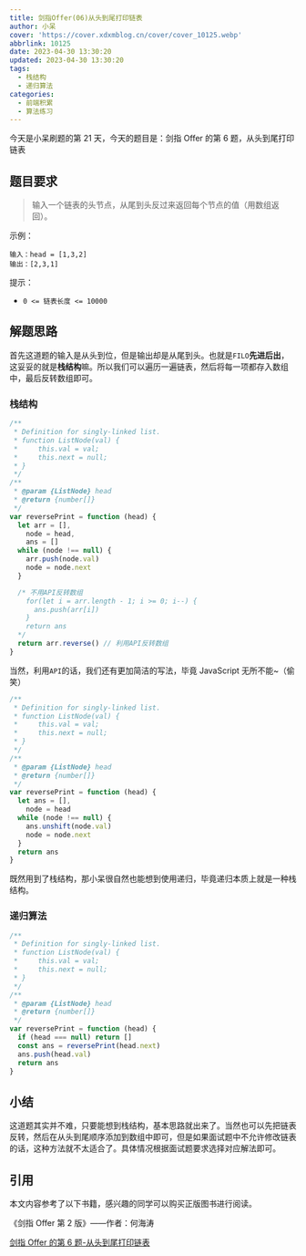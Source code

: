 ```yaml
---
title: 剑指Offer(06)从头到尾打印链表
author: 小呆
cover: 'https://cover.xdxmblog.cn/cover/cover_10125.webp'
abbrlink: 10125
date: 2023-04-30 13:30:20
updated: 2023-04-30 13:30:20
tags:
  - 栈结构
  - 递归算法
categories: 
  - 前端积累
  - 算法练习
---
```


今天是小呆刷题的第 21 天，今天的题目是：剑指 Offer 的第 6 题，从头到尾打印链表

## 题目要求

> 输入一个链表的头节点，从尾到头反过来返回每个节点的值（用数组返回）。

<!--more-->

示例：

```
输入：head = [1,3,2]
输出：[2,3,1]
```

提示：

- `0 <= 链表长度 <= 10000`

## 解题思路

首先这道题的输入是从头到位，但是输出却是从尾到头。也就是`FILO`**先进后出**，这妥妥的就是**栈结构**嘛。所以我们可以遍历一遍链表，然后将每一项都存入数组中，最后反转数组即可。

### 栈结构

```javascript
/**
 * Definition for singly-linked list.
 * function ListNode(val) {
 *     this.val = val;
 *     this.next = null;
 * }
 */
/**
 * @param {ListNode} head
 * @return {number[]}
 */
var reversePrint = function (head) {
  let arr = [],
    node = head,
    ans = []
  while (node !== null) {
    arr.push(node.val)
    node = node.next
  }

  /* 不用API反转数组
    for(let i = arr.length - 1; i >= 0; i--) {
      ans.push(arr[i])
    }
  	return ans
  */
  return arr.reverse() // 利用API反转数组
}
```

当然，利用`API`的话，我们还有更加简洁的写法，毕竟 JavaScript 无所不能~（偷笑）

```javascript
/**
 * Definition for singly-linked list.
 * function ListNode(val) {
 *     this.val = val;
 *     this.next = null;
 * }
 */
/**
 * @param {ListNode} head
 * @return {number[]}
 */
var reversePrint = function (head) {
  let ans = [],
    node = head
  while (node !== null) {
    ans.unshift(node.val)
    node = node.next
  }
  return ans
}
```

既然用到了栈结构，那小呆很自然也能想到使用递归，毕竟递归本质上就是一种栈结构。

### 递归算法

```javascript
/**
 * Definition for singly-linked list.
 * function ListNode(val) {
 *     this.val = val;
 *     this.next = null;
 * }
 */
/**
 * @param {ListNode} head
 * @return {number[]}
 */
var reversePrint = function (head) {
  if (head === null) return []
  const ans = reversePrint(head.next)
  ans.push(head.val)
  return ans
}
```

## 小结

这道题其实并不难，只要能想到栈结构，基本思路就出来了。当然也可以先把链表反转，然后在从头到尾顺序添加到数组中即可，但是如果面试题中不允许修改链表的话，这种方法就不太适合了。具体情况根据面试题要求选择对应解法即可。

## 引用

本文内容参考了以下书籍，感兴趣的同学可以购买正版图书进行阅读。

《剑指 Offer 第 2 版》——作者：何海涛

[剑指 Offer 的第 6 题-从头到尾打印链表](https://leetcode.cn/problems/cong-wei-dao-tou-da-yin-lian-biao-lcof/)
